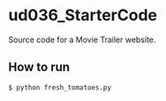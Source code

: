 # ud036_StarterCode
Source code for a Movie Trailer website.

## How to run
`$ python fresh_tomatoes.py`
